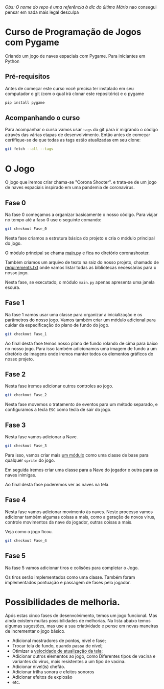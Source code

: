 *Obs: O nome do repo é uma referência à dlc do último Mário*
nao consegui pensar em nada mais legal desculpa

# Curso de Programação de Jogos com Pygame
Criando um jogo de naves espaciais com Pygame. Para iniciantes em Python

## Pré-requisitos
Antes de começar este curso você precisa ter instalado em seu computador o git (com o qual irá clonar este repositório) e o pygame

```bash
pip install pygame
```

## Acompanhando o curso

Para acompanhar o curso vamos usar `tags` do git para ir migrando o código através das várias etapas de desenvolvimento. Então antes de começar certifique-se de que todas as tags estão atualizadas em seu clone:

```bash
git fetch --all --tags
```
# O Jogo
O jogo que iremos criar chama-se "Corona Shooter". e trata-se de um jogo de naves espaciais inspirado em uma pandemia de coronavirus.

## Fase 0
Na fase 0 começamos a organizar basicamente o nosso código. Para viajar no tempo até a faso 0 use o seguinte comando:

```bash
git checkout Fase_0
```
Nesta fase criamos a estrutura básica do projeto e cria o módulo principal do jogo.

O módulo principal se chama [main.py](/coronashooter/main.py) e fica no diretório coronashooter.

Também criamos um arquivo de texto na raiz do nosso projeto, chamado de [requirements.txt](/requirements.txt) onde vamos listar todas as bibliotecas necessárias para o nosso jogo.

Nesta fase, se executado, o módulo `main.py` apenas apresenta uma janela escura.

## Fase 1
Na fase 1 vamos usar uma classe para organizar a inicialização e os parâmetros do nosso jogo. Vamos também criar um módulo adicional para cuidar da especificação do plano de fundo do jogo.

```bash
git checkout Fase_1
```

Ao final desta fase temos nosso plano de fundo rolando de cima para baixo no nosso jogo. Para isso também adicionamos uma imagem de fundo a um diretório de imagens onde iremos manter todos os elementos gráficos do nosso projeto. 

## Fase 2
Nesta fase iremos adicionar outros controles ao jogo.
```bash
git checkout Fase_2
```
Nesta fase movemos o tratamento de eventos para um método separado, e configuramos a tecla `ESC` como tecla de sair do jogo.

## Fase 3
Nesta fase vamos adicionar a Nave.

```bash
git checkout Fase_3
```
Para isso, vamos criar mais [um módulo](/coronashooter/elementos.py) como uma classe de base para qualquer `sprite` do jogo.

Em seguida iremos criar uma classe para a Nave do jogador e outra para as naves inimigas.

Ao final desta fase poderemos ver as naves na tela.

## Fase 4
Nesta fase vamos adicionar movimento às naves. Neste processo vamos adicionar também algumas coisas a mais, como a geração de novos virus, controle movimentos da nave do jogador, outras coisas a mais. 

Veja como o jogo ficou.
```bash
git checkout Fase_4
```

## Fase 5
Na fase 5 vamos adicionar tiros e colisões para completar o Jogo.

Os tiros serão implementados como uma classe. Também foram implementados pontuação e passagem de fases pelo jogador.

# Possibilidades de melhoria.
Após estas cinco fases de desenvolvimento, temos um jogo funcional. Mas ainda existem muitas possibilidades de melhorias. Na lista abaixo temos algumas sugestões, mas use a sua criatividade e pense em novas maneiras de incrementar o jogo básico.

- Adicional mostradores de pontos, nível e fase;
- Trocar tela de fundo, quando passa de nível;  
- Otimizar a [velocidade de atualização da tela](https://coderslegacy.com/improving-speed-performance-in-pygame/);
- Adicionar outros elementos ao jogo, como Diferentes tipos de vacina e variantes do vírus, mais resistentes a um tipo de vacina.
- Adicionar nível(is) chefão.
- Adicionar trilha sonora e efeitos sonoros
- Adicionar efeitos de explosão
- etc.
